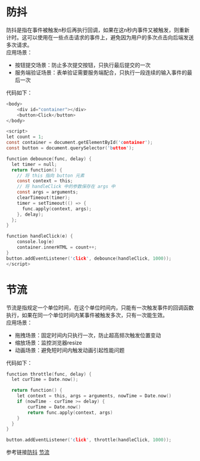 # 防抖
防抖是指在事件被触发n秒后再执行回调，如果在这n秒内事件又被触发，则重新计时。这可以使用在一些点击请求的事件上，避免因为用户的多次点击向后端发送多次请求。  
应用场景：  
- 按钮提交场景：防止多次提交按钮，只执行最后提交的一次  
- 服务端验证场景：表单验证需要服务端配合，只执行一段连续的输入事件的最后一次  

代码如下：  
```c
<body>
    <div id="container"></div>
    <button>Click</button>
</body>

<script>
let count = 1;
const container = document.getElementById('container');
const button = document.querySelector('button');

function debounce(func, delay) {
  let timer = null;
  return function() {
    // 将 this 指向 button 元素
    const context = this;
    // 将 handleClick 中的参数保存在 args 中
    const args = arguments;
    clearTimeout(timer);
    timer = setTimeout(() => {
      func.apply(context, args);
    }, delay);
  };
}

function handleClick(e) {
    console.log(e)
    container.innerHTML = count++;
}
button.addEventListener('click', debounce(handleClick, 1000));
</script>
```
# 节流
节流是指规定一个单位时间，在这个单位时间内，只能有一次触发事件的回调函数执行，如果在同一个单位时间内某事件被触发多次，只有一次能生效。  
应用场景：  
- 拖拽场景：固定时间内只执行一次，防止超高频次触发位置变动  
- 缩放场景：监控浏览器resize  
- 动画场景：避免短时间内触发动画引起性能问题  

代码如下：
```c
function throttle(func, delay) {
  let curTime = Date.now();

  return function() {
    let context = this, args = arguments, nowTime = Date.now()
    if (nowTime - curTime >= delay) {
        curTime = Date.now()
        return func.apply(context, args)
    }
  }
}

button.addEventListener('click', throttle(handleClick, 1000));
```
参考链接[防抖](https://github.com/mqyqingfeng/Blog/issues/22) [节流](https://github.com/mqyqingfeng/Blog/issues/26)